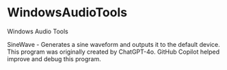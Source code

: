 # WindowsAudioTools
Windows Audio Tools

SineWave - Generates a sine waveform and outputs it to the default device.
This program was originally created by ChatGPT-4o.
GitHub Copilot helped improve and debug this program.
